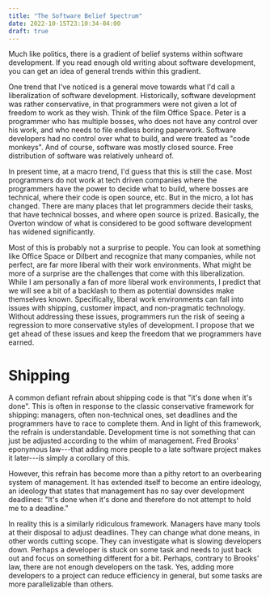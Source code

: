 ```yaml
---
title: "The Software Belief Spectrum"
date: 2022-10-15T23:10:34-04:00
draft: true
---
```


Much like politics, there is a gradient of belief systems within
software development. If you read enough old writing about software
development, you can get an idea of general trends within this
gradient.

One trend that I've noticed is a general move towards what I'd call a
liberalization of software development. Historically, software
development was rather conservative, in that programmers were not
given a lot of freedom to work as they wish. Think of the film Office
Space. Peter is a programmer who has multiple bosses, who does not
have any control over his work, and who needs to file endless boring
paperwork. Software developers had no control over what to build, and
were treated as "code monkeys". And of course, software was mostly
closed source. Free distribution of software was relatively unheard
of.

In present time, at a macro trend, I'd guess that this is still the
case. Most programmers do not work at tech driven companies where the
programmers have the power to decide what to build, where bosses are
technical, where their code is open source, etc. But in the micro, a
lot has changed. There are many places that let programmers decide
their tasks, that have technical bosses, and where open source is
prized. Basically, the Overton window of what is considered to be good
software development has widened significantly.

Most of this is probably not a surprise to people. You can look at
something like Office Space or Dilbert and recognize that many
companies, while not perfect, are far more liberal with their work
environments. What might be more of a surprise are the challenges that
come with this liberalization. While I am personally a fan of more
liberal work environments, I predict that we will see a bit of a
backlash to them as potential downsides make themselves
known. Specifically, liberal work environments can fall into issues
with shipping, customer impact, and non-pragmatic technology. Without
addressing these issues, programmers run the risk of seeing a
regression to more conservative styles of development. I propose that
we get ahead of these issues and keep the freedom that we programmers
have earned.

# Shipping

A common defiant refrain about shipping code is that "it's done
when it's done". This is often in response to the classic conservative
framework for shipping: managers, often non-technical ones, set
deadlines and the programmers have to race to complete them. And in
light of this framework, the refrain is understandable. Development
time is not something that can just be adjusted according to the whim
of management. Fred Brooks' eponymous law---that adding more people to
a late software project makes it later---is simply a corollary of this.

However, this refrain has become more than a pithy retort to an
overbearing system of management. It has extended itself to become an
entire ideology, an ideology that states that management has no say
over development deadlines: "It's done when it's done and therefore do
not attempt to hold me to a deadline."

In reality this is a similarly ridiculous framework. Managers have
many tools at their disposal to adjust deadlines. They can change what
done means, in other words cutting scope. They can investigate what is
slowing developers down. Perhaps a developer is stuck on some task and
needs to just back out and focus on something different for a
bit. Perhaps, contrary to Brooks' law, there are not enough developers
on the task. Yes, adding more developers to a project can reduce
efficiency in general, but some tasks are more parallelizable than
others.

